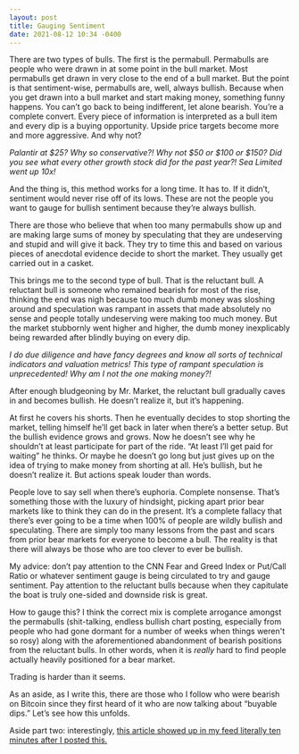 ```yaml
---
layout: post
title: Gauging Sentiment
date: 2021-08-12 10:34 -0400
---
```


There are two types of bulls. The first is the permabull. Permabulls are people who were drawn in at some point in the bull market. Most permabulls get drawn in very close to the end of a bull market. But the point is that sentiment-wise, permabulls are, well, always bullish. Because when you get drawn into a bull market and start making money, something funny happens. You can’t go back to being indifferent, let alone bearish. You’re a complete convert. Every piece of information is interpreted as a bull item and every dip is a buying opportunity. Upside price targets become more and more aggressive. And why not?

<i>Palantir at $25? Why so conservative?! Why not $50 or $100 or $150? Did you see what every other growth stock did for the past year?! Sea Limited went up 10x!</i>

And the thing is, this method works for a long time. It has to. If it didn’t, sentiment would never rise off of its lows. These are not the people you want to gauge for bullish sentiment because they’re always bullish.

There are those who believe that when too many permabulls show up and are making large sums of money by speculating that they are undeserving and stupid and will give it back. They try to time this and based on various pieces of anecdotal evidence decide to short the market. They usually get carried out in a casket.

This brings me to the second type of bull. That is the reluctant bull. A reluctant bull is someone who remained bearish for most of the rise, thinking the end was nigh because too much dumb money was sloshing around and speculation was rampant in assets that made absolutely no sense and people totally undeserving were making too much money. But the market stubbornly went higher and higher, the dumb money inexplicably being rewarded after blindly buying on every dip.

<i>I do due diligence and have fancy degrees and know all sorts of technical indicators and valuation metrics! This type of rampant speculation is unprecedented! Why am I not the one making money?!</i>

After enough bludgeoning by Mr. Market, the reluctant bull gradually caves in and becomes bullish. He doesn’t realize it, but it’s happening.

At first he covers his shorts. Then he eventually decides to stop shorting the market, telling himself he’ll get back in later when there’s a better setup. But the bullish evidence grows and grows. Now he doesn’t see why he shouldn’t at least participate for part of the ride. “At least I’ll get paid for waiting” he thinks. Or maybe he doesn’t go long but just gives up on the idea of trying to make money from shorting at all. He’s bullish, but he doesn’t realize it. But actions speak louder than words.

People love to say sell when there’s euphoria. Complete nonsense. That’s something those with the luxury of hindsight, picking apart prior bear markets like to think they can do in the present. It’s a complete fallacy that there’s ever going to be a time when 100% of people are wildly bullish and speculating. There are simply too many lessons from the past and scars from prior bear markets for everyone to become a bull. The reality is that there will always be those who are too clever to ever be bullish.

My advice: don’t pay attention to the CNN Fear and Greed Index or Put/Call Ratio or whatever sentiment gauge is being circulated to try and gauge sentiment. Pay attention to the reluctant bulls because when they capitulate the boat is truly one-sided and downside risk is great.

How to gauge this? I think the correct mix is complete arrogance amongst the permabulls (shit-talking, endless bullish chart posting, especially from people who had gone dormant for a number of weeks when things weren't so rosy) along with the aforementioned abandonment of bearish positions from the reluctant bulls. In other words, when it is <i>really</i> hard to find people actually heavily positioned for a bear market.

Trading is harder than it seems.

As an aside, as I write this, there are those who I follow who were bearish on Bitcoin since they first heard of it who are now talking about “buyable dips.” Let’s see how this unfolds.

Aside part two: interestingly, <a href="https://www.teslarati.com/tesla-tslaq-abandons-short-bet-no-revival/" target="_blank">this article showed up in my feed literally ten minutes after I posted this.</a>
